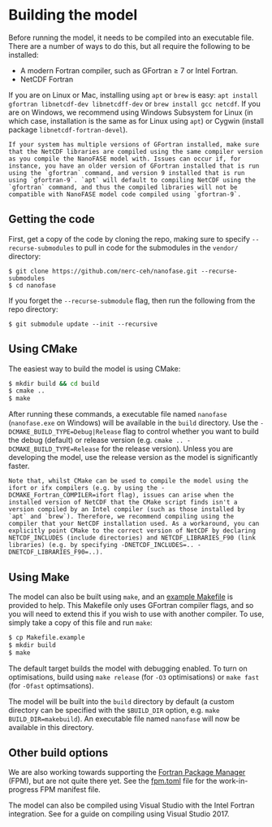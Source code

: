 # Building the model

Before running the model, it needs to be compiled into an executable file. There are a number of ways to do this, but all require the following to be installed:
* A modern Fortran compiler, such as GFortran ≥ 7 or Intel Fortran.
* NetCDF Fortran

If you are on Linux or Mac, installing using `apt` or `brew` is easy: `apt install gfortran libnetcdf-dev libnetcdff-dev` or `brew install gcc netcdf`. If you are on Windows, we recommend using Windows Subsystem for Linux (in which case, installation is the same as for Linux using `apt`) or Cygwin (install package `libnetcdf-fortran-devel`).

```{caution}
If your system has multiple versions of GFortran installed, make sure that the NetCDF libraries are compiled using the same compiler version as you compile the NanoFASE model with. Issues can occur if, for instance, you have an older version of GFortran installed that is run using the `gfortran` command, and version 9 installed that is run using `gfortran-9`. `apt` will default to compiling NetCDF using the `gfortran` command, and thus the compiled libraries will not be compatible with NanoFASE model code compiled using `gfortran-9`.
```

## Getting the code

First, get a copy of the code by cloning the repo, making sure to specify `--recurse-submodules` to pull in code for the submodules in the `vendor/` directory:

```shell
$ git clone https://github.com/nerc-ceh/nanofase.git --recurse-submodules
$ cd nanofase
```

If you forget the `--recurse-submodule` flag, then run the following from the repo directory:

```shell
$ git submodule update --init --recursive
```

## Using CMake

The easiest way to build the model is using CMake:

```sh
$ mkdir build && cd build
$ cmake ..
$ make
```

After running these commands, a executable file named `nanofase` (`nanofase.exe` on Windows) will be available in the `build` directory. Use the `-DCMAKE_BUILD_TYPE=Debug|Release` flag to control whether you want to build the debug (default) or release version (e.g. `cmake .. -DCMAKE_BUILD_TYPE=Release` for the release version). Unless you are developing the model, use the release version as the model is significantly faster. 

```{caution}
Note that, whilst CMake can be used to compile the model using the ifort or ifx compilers (e.g. by using the -DCMAKE_Fortran_COMPILER=ifort flag), issues can arise when the installed version of NetCDF that the CMake script finds isn't a version compiled by an Intel compiler (such as those installed by `apt` and `brew`). Therefore, we recommend compiling using the compiler that your NetCDF installation used. As a workaround, you can explicitly point CMake to the correct version of NetCDF by declaring NETCDF_INCLUDES (include directories) and NETCDF_LIBRARIES_F90 (link libraries) (e.g. by specifying -DNETCDF_INCLUDES=.. -DNETCDF_LIBRARIES_F90=..).
```

## Using Make

The model can also be built using `make`, and an [example Makefile](https://github.com/NERC-CEH/nanofase/blob/develop/Makefile.example) is provided to help. This Makefile only uses GFortran compiler flags, and so you will need to extend this if you wish to use with another compiler. To use, simply take a copy of this file and run `make`:

```sh
$ cp Makefile.example
$ mkdir build
$ make
```

The default target builds the model with debugging enabled. To turn on optimisations, build using `make release` (for `-O3` optimisations) or `make fast` (for `-Ofast` optimsations).

The model will be built into the `build` directory by default (a custom directory can be specified with the `$BUILD_DIR` option, e.g. `make BUILD_DIR=makebuild`). An executable file named `nanofase` will now be available in this directory.

## Other build options

We are also working towards supporting the [Fortran Package Manager](https://fpm.fortran-lang.org/) (FPM), but are not quite there yet. See the [fpm.toml](https://github.com/NERC-CEH/nanofase/blob/develop/fpm.toml) file for the work-in-progress FPM manifest file.

The model can also be compiled using Visual Studio with the Intel Fortran integration. See [](vs-ifort-setup) for a guide on compiling using Visual Studio 2017.